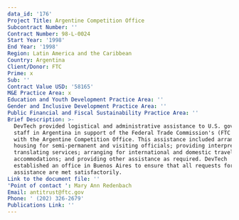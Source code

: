 ```yaml
---
data_id: '176'
Project Title: Argentine Competition Office
Subcontract Number: ''
Contract Number: 98-L-0024
Start Year: '1998'
End Year: '1998'
Region: Latin America and the Caribbean
Country: Argentina
Client/Donor: FTC
Prime: x
Sub: ''
Contract Value USD: '58165'
M&E Practice Area: x
Education and Youth Development Practice Area: ''
Gender and Inclusive Development Practice Area: ''
Public Financial and Fiscal Sustainability Practice Area: ''
Brief Description: >-
  DevTech provided logistical and administrative assistance to U.S. government
  staff in Argentina in support of the Federal Trade Commission's (FTC's) work
  with the Argentine Competition Office. This assistance included arranging
  housing for semi-permanent and visiting officials; providing interpreting and
  translating services; arranging for international and domestic travel and
  accommodations; and providing other assistance as required. DevTech
  established an office in Buenos Aires to ensure that all requests for
  assistance are met satisfactorily.
Link to the document file: ''
'Point of contact ': Mary Ann Redenbach
Email: antitrust@ftc.gov
Phone: ' (202) 326-2679'
Publications Link: ''
---
```

